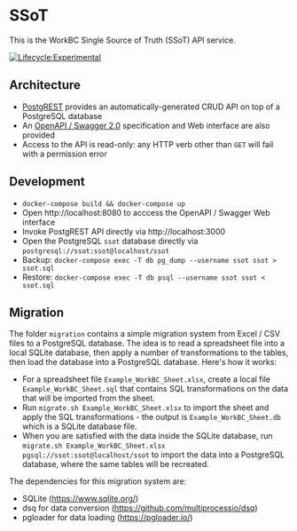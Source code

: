 SSoT
====

This is the WorkBC Single Source of Truth (SSoT) API service.

[![Lifecycle:Experimental](https://img.shields.io/badge/Lifecycle-Experimental-339999)](https://github.com/bcgov/workbc-ssot)

## Architecture
- [PostgREST](https://postgrest.org/en/stable/) provides an automatically-generated CRUD API on top of a PostgreSQL database
- An [OpenAPI / Swagger 2.0](https://swagger.io/resources/open-api/) specification and Web interface are also provided
- Access to the API is read-only: any HTTP verb other than `GET` will fail with a permission error

## Development
- `docker-compose build && docker-compose up`
- Open http://localhost:8080 to acccess the OpenAPI / Swagger Web interface
- Invoke PostgREST API directly via http://localhost:3000
- Open the PostgreSQL `ssot` database directly via `postgresql://ssot:ssot@localhost/ssot`
- Backup: `docker-compose exec -T db pg_dump --username ssot ssot > ssot.sql`
- Restore: `docker-compose exec -T db psql --username ssot ssot < ssot.sql`

## Migration
The folder `migration` contains a simple migration system from Excel / CSV files to a PostgreSQL database. The idea is to read a spreadsheet file into a local SQLite database, then apply a number of transformations to the tables, then load the database into a PostgreSQL database. Here's how it works:

- For a spreadsheet file `Example_WorkBC_Sheet.xlsx`, create a local file `Example_WorkBC_Sheet.sql` that contains SQL transformations on the data that will be imported from the sheet.
- Run `migrate.sh Example_WorkBC_Sheet.xlsx` to import the sheet and apply the SQL transformations - the output is `Example_WorkBC_Sheet.db` which is a SQLite database file.
- When you are satisfied with the data inside the SQLite database, run `migrate.sh Example_WorkBC_Sheet.xlsx pgsql://ssot:ssot@localhost/ssot` to import the data into a PostgreSQL database, where the same tables will be recreated.

The dependencies for this migration system are:

- SQLite (https://www.sqlite.org/)
- dsq for data conversion (https://github.com/multiprocessio/dsq)
- pgloader for data loading (https://pgloader.io/)
